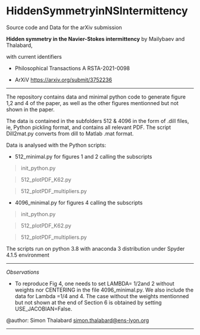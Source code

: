 # HiddenSymmetryinNSIntermittency
Source code and Data for the  arXiv submission 

**Hidden symmetry in the Navier-Stokes intermittency**
by Mailybaev and Thalabard,

with current identifiers

- Philosophical Transactions A RSTA-2021-0098
    
- ArXiV https://arxiv.org/submit/3752236
***


The repository contains data and minimal python code to 
generate figure 1,2 and 4 of the paper, as well as the other figures mentionned but not shown in the paper.

The data is contained in the subfolders 
512 & 4096 in the form of .dill files, ie, Python pickling format, and contains all relevant PDF.
The script Dill2mat.py  converts from dill to Matlab .mat format.

Data is analysed with the Python scripts:

- 512_minimal.py for figures 1 and 2
calling the subscripts
> init_python.py

> 512_plotPDF_K62.py

> 512_plotPDF_multipliers.py

- 4096_minimal.py for figures 4
calling the subscripts
>  init_python.py

> 512_plotPDF_K62.py

> 512_plotPDF_multipliers.py

The scripts  run on python 3.8 with anaconda 3 distribution under Spyder 4.1.5 environment


***
*Observations* 
- To reproduce Fig 4, one needs to set LAMBDA= 1/2and  2 without weights nor CENTERING in the file 4096_minimal.py.
We also include the data for Lambda =1/4 and 4.
The case without the weights mentionned but not shown at the end of Section 6 is obtained by setting USE_JACOBIAN=False.

@author: Simon Thalabard simon.thalabard@ens-lyon.org
***

